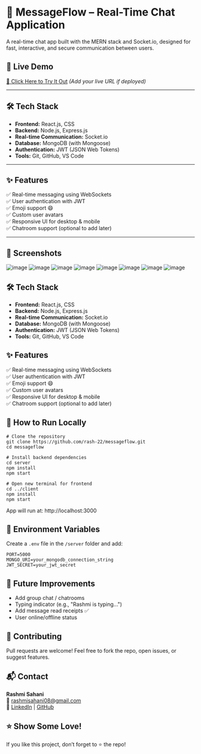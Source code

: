 # 💬 MessageFlow – Real-Time Chat Application

A real-time chat app built with the MERN stack and Socket.io, designed for fast, interactive, and secure communication between users.

## 🚀 Live Demo  
[🔗 Click Here to Try It Out](#) *(Add your live URL if deployed)*

---

## 🛠️ Tech Stack

- **Frontend:** React.js, CSS
- **Backend:** Node.js, Express.js
- **Real-time Communication:** Socket.io
- **Database:** MongoDB (with Mongoose)
- **Authentication:** JWT (JSON Web Tokens)
- **Tools:** Git, GitHub, VS Code

---

## ✨ Features

✅ Real-time messaging using WebSockets  
✅ User authentication with JWT  
✅ Emoji support 😄  
✅ Custom user avatars  
✅ Responsive UI for desktop & mobile  
✅ Chatroom support (optional to add later)  

---

## 📸 Screenshots
![image](https://github.com/user-attachments/assets/545bfcbb-1ed1-4bfd-8a27-0c445500fae7)
![image](https://github.com/user-attachments/assets/669c5c38-bda4-4637-8d8e-414252b6bc0d)
![image](https://github.com/user-attachments/assets/8ee080e4-f8a3-4a9e-be40-42a00b4ab2e0)
![image](https://github.com/user-attachments/assets/f2aec888-44b0-4cb0-84d6-5c4ab91c250b)
![image](https://github.com/user-attachments/assets/d15c58c2-d824-4ecc-8fe7-bba87d54ca2c)
![image](https://github.com/user-attachments/assets/48148f49-bd51-40d2-86fc-ddf27f7709e1)
![image](https://github.com/user-attachments/assets/6234057b-2b4d-4565-8b49-8261d2fa3e4e)
![image](https://github.com/user-attachments/assets/76b89220-1985-4d6b-b4d1-7a5471317b0e)



## 🛠️ Tech Stack

- **Frontend:** React.js, CSS  
- **Backend:** Node.js, Express.js  
- **Real-time Communication:** Socket.io  
- **Database:** MongoDB (with Mongoose)  
- **Authentication:** JWT (JSON Web Tokens)  
- **Tools:** Git, GitHub, VS Code

## ✨ Features

✅ Real-time messaging using WebSockets  
✅ User authentication with JWT  
✅ Emoji support 😄  
✅ Custom user avatars  
✅ Responsive UI for desktop & mobile  
✅ Chatroom support (optional to add later)


## 🔧 How to Run Locally
```
# Clone the repository
git clone https://github.com/rash-22/messageflow.git
cd messageflow

# Install backend dependencies
cd server
npm install
npm start

# Open new terminal for frontend
cd ../client
npm install
npm start
```

App will run at: http://localhost:3000

## 🔐 Environment Variables

Create a `.env` file in the `/server` folder and add:

```env
PORT=5000
MONGO_URI=your_mongodb_connection_string
JWT_SECRET=your_jwt_secret
```


## 📌 Future Improvements

- Add group chat / chatrooms  
- Typing indicator (e.g., "Rashmi is typing...")  
- Add message read receipts ✅  
- User online/offline status

## 🤝 Contributing

Pull requests are welcome! Feel free to fork the repo, open issues, or suggest features.

## 📬 Contact

**Rashmi Sahani**  
📧 rashmisahani08@gmail.com  
🔗 [LinkedIn](https://www.linkedin.com/in/rashmi-sahani) | [GitHub](https://github.com/rash-22)


## ⭐ Show Some Love!

If you like this project, don’t forget to ⭐ the repo!

